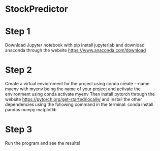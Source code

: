 # StockPredictor

# Step 1
Download Jupyter notebook with pip install jupyterlab and download anaconda through the website https://www.anaconda.com/download

# Step 2
Create a virtual enviornment for the project using conda create --name myenv with myenv being the name of your project and activate the environment using conda activate myenv
Then install pytorch through the website https://pytorch.org/get-started/locally/ and install the other dependencies using the following command in the terminal: 
conda install pandas numpy matplotlib

# Step 3
Run the program and see the results!
